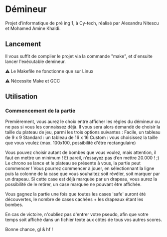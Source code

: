 # Démineur

Projet d’informatique de pré ing 1, à Cy-tech, réalisé par Alexandru Nitescu et Mohamed Amine Khaldi.

## Lancement

Il vous suffit de compiler le projet via la commande "make", et d'ensuite lancer l'exécutable demineur. 

⚠️ Le Makefile ne fonctionne que sur Linux

⚠️ Nécessite Make et GCC

## Utilisation

### Commencement de la partie
Premièrement, vous aurez le choix entre afficher les règles du démineur ou ne pas si vous les connaissez déjà. Il vous sera alors demandé de choisir la taille du plateau de jeu, parmi les trois options suivantes : 
Facile, un tableau de 9 x 9
Standard : un tableau de 16 x 16
Custom : vous choisissez la taille que vous voulez (max. 100x100, possibilité d'être rectangulaire)

Vous pouvez choisir autant de bombes que vous voulez, mais attention, il faut en mettre un minimum ! Et pareil, n’essayez pas d’en mettre 20.000 ! ;)
Le chrono se lance et le plateau se présente à vous, la partie peut commencer ! 
Vous pourrez commencer à jouer, en sélectionnant la ligne puis la colonne de la case que vous souhaitez soit révéler, soit marquer par un drapeau. Si cette case est déjà marquée par un drapeau, vous aurez la possibilité de le retirer, un case marquée ne pouvant être affichée.

Vous gagnez la partie une fois que toutes les cases 'safe' auront été découvertes, le nombre de cases cachées + les drapeaux étant les bombes.

En cas de victoire, n'oubliez pas d'entrer votre pseudo, afin que votre temps soit affiché dans un fichier texte aux côtés de tous vos autres scores.

Bonne chance, gl & hf !
